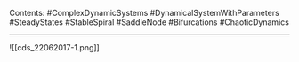 Contents:
#ComplexDynamicSystems 
#DynamicalSystemWithParameters 
#SteadyStates 
#StableSpiral 
#SaddleNode 
 #Bifurcations 
 #ChaoticDynamics 

---

![[cds_22062017-1.png]]